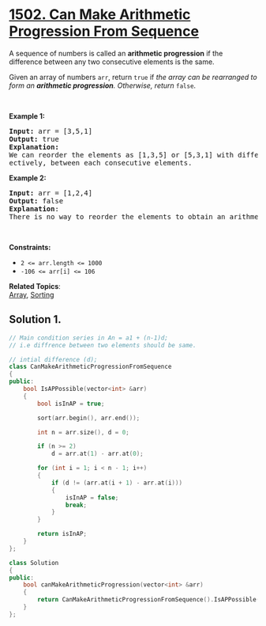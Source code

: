 
# [1502. Can Make Arithmetic Progression From Sequence](https://leetcode.com/problems/can-make-arithmetic-progression-from-sequence/?envType=study-plan&id=programming-skills-i)

<p>
A sequence of numbers is called an <strong>arithmetic progression</strong> if the difference between any two consecutive elements is the same.

Given an array of numbers <code>arr</code>, return <code>true</code> if <em>the array can be rearranged to form an <strong>arithmetic progression</strong>. Otherwise, return</em> <code>false</code>.</p>

<p>&nbsp;</p>
<p><strong>Example 1:</strong></p>

<pre><strong>Input:</strong> arr = [3,5,1]
<strong>Output:</strong> true
<strong>Explanation</strong><strong>:</strong>
We can reorder the elements as [1,3,5] or [5,3,1] with differences 2 and -2 resp
ectively, between each consecutive elements.
</pre>

<p><strong>Example 2:</strong></p>

<pre><strong>Input:</strong> arr = [1,2,4] 
<strong>Output:</strong> false
<strong>Explanation</strong>: 
There is no way to reorder the elements to obtain an arithmetic progression.
</pre>

<p>&nbsp;</p>
<p><strong>Constraints:</strong></p>

<ul>
	<li><code>2 <= arr.length <= 1000</code></li>
	<li><code>-106 <= arr[i] <= 106</code></li>
</ul>


**Related Topics**:  
[Array](https://leetcode.com/tag/array/), [Sorting](https://leetcode.com/tag/sorting/)

## Solution 1.

```cpp
// Main condition series in An = a1 + (n-1)d;
// i.e diffrence between two elements should be same.

// intial difference (d);
class CanMakeArithmeticProgressionFromSequence
{
public:
    bool IsAPPossible(vector<int> &arr)
    {
        bool isInAP = true;

        sort(arr.begin(), arr.end());

        int n = arr.size(), d = 0;

        if (n >= 2)
            d = arr.at(1) - arr.at(0);

        for (int i = 1; i < n - 1; i++)
        {
            if (d != (arr.at(i + 1) - arr.at(i)))
            {
                isInAP = false;
                break;
            }
        }

        return isInAP;
    }
};

class Solution
{
public:
    bool canMakeArithmeticProgression(vector<int> &arr)
    {
        return CanMakeArithmeticProgressionFromSequence().IsAPPossible(arr);
    }
};
```
